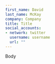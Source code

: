 ```yaml
---
first_name: David
last_name: McKay
company: Company
title: Title
social_accounts:
- network: twitter
  username: username
  url: ""
---
```


Body